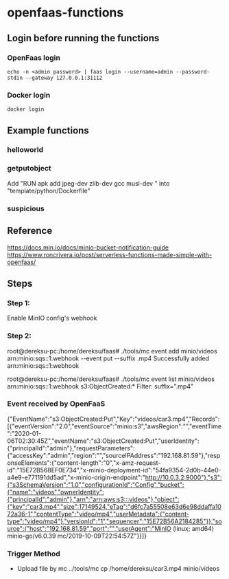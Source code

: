 # openfaas-functions

## Login before running the functions
### OpenFaas login
```
echo -n <admin password> | faas login --username=admin --password-stdin --gateway 127.0.0.1:31112
```

### Docker login
```
docker login
```

## Example functions
### helloworld

### getputobject
Add "RUN apk add jpeg-dev zlib-dev gcc musl-dev " into "template/python/Dockerfile"

### suspicious
## Reference
https://docs.min.io/docs/minio-bucket-notification-guide
https://www.roncrivera.io/post/serverless-functions-made-simple-with-openfaas/

## Steps
### Step 1:
Enable MinIO config's webhook

### Step 2:
root@dereksu-pc:/home/dereksu/faas# ./tools/mc event add minio/videos arn:minio:sqs::1:webhook --event put --suffix .mp4
Successfully added arn:minio:sqs::1:webhook

root@dereksu-pc:/home/dereksu/faas# ./tools/mc event list minio/videos
arn:minio:sqs::1:webhook   s3:ObjectCreated:*   Filter: suffix=".mp4"

### Event received by OpenFaaS
{"EventName":"s3:ObjectCreated:Put","Key":"videos/car3.mp4","Records":[{"eventVersion":"2.0","eventSource":"minio:s3","awsRegion":"","eventTime":"2020-01-06T02:30:45Z","eventName":"s3:ObjectCreated:Put","userIdentity":{"principalId":"admin"},"requestParameters":{"accessKey":"admin","region":"","sourceIPAddress":"192.168.81.59"},"responseElements":{"content-length":"0","x-amz-request-id":"15E72B568EF0E734","x-minio-deployment-id":"54fa9354-2d0b-44e0-a4e9-e771191dd5ad","x-minio-origin-endpoint":"http://10.0.3.2:9000"},"s3":{"s3SchemaVersion":"1.0","configurationId":"Config","bucket":{"name":"videos","ownerIdentity":{"principalId":"admin"},"arn":"arn:aws:s3:::videos"},"object":{"key":"car3.mp4","size":17149524,"eTag":"d6fc7a55508e63d6e98ddaffa1072a36-1","contentType":"video/mp4","userMetadata":{"content-type":"video/mp4"},"versionId":"1","sequencer":"15E72B56A2184285"}},"source":{"host":"192.168.81.59","port":"","userAgent":"MinIO (linux; amd64) minio-go/v6.0.39 mc/2019-10-09T22:54:57Z"}}]}

### Trigger Method
- Upload file by mc
../tools/mc cp /home/dereksu/car3.mp4 minio/videos
